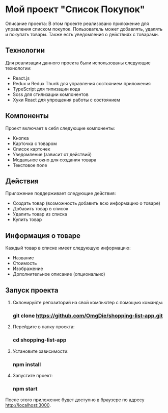 # Мой проект "Список Покупок"

Описание проекта: В этом проекте реализовано приложение для управления списком покупок. Пользователь может добавлять, удалять и покупать товары. Также есть уведомления о действиях с товарами.

## Технологии

Для реализации данного проекта были использованы следующие технологии:

- React.js
- Redux и Redux Thunk для управления состоянием приложения
- TypeScript для типизации кода
- Scss для стилизации компонентов
- Хуки React для упрощения работы с состоянием

## Компоненты

Проект включает в себя следующие компоненты:

- Кнопка
- Карточка с товаром
- Список карточек
- Уведомление (зависит от действий)
- Модальное окно для создания товара
- Текстовое поле

## Действия

Приложение поддерживает следующие действия:

- Создать товар (возможность добавить всю информацию о товаре)
- Добавить товар в список
- Удалить товар из списка
- Купить товар

## Информация о товаре

Каждый товар в списке имеет следующую информацию:

- Название
- Стоимость
- Изображение
- Дополнительное описание (опционально)

## Запуск проекта

1. Склонируйте репозиторий на свой компьютер с помощью команды:

   ### git clone https://github.com/OmgDie/shopping-list-app.git


2. Перейдите в папку проекта:

   ### cd shopping-list-app


3. Установите зависимости:

   ### npm install


4. Запустите проект:

   ### npm start


После этого приложение будет доступно в браузере по адресу [http://localhost:3000](http://localhost:3000).
